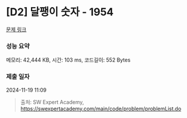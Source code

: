 # [D2] 달팽이 숫자 - 1954 

[문제 링크](https://swexpertacademy.com/main/code/problem/problemDetail.do?contestProbId=AV5PobmqAPoDFAUq) 

### 성능 요약

메모리: 42,444 KB, 시간: 103 ms, 코드길이: 552 Bytes

### 제출 일자

2024-11-19 11:09



> 출처: SW Expert Academy, https://swexpertacademy.com/main/code/problem/problemList.do